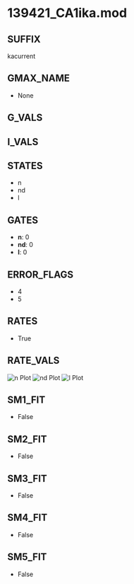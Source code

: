 # 139421_CA1ika.mod

## SUFFIX

kacurrent

## GMAX_NAME

- None

## G_VALS


## I_VALS


## STATES

- n
- nd
- l

## GATES

- **n**: 0
- **nd**: 0
- **l**: 0

## ERROR_FLAGS

- 4
- 5

## RATES

- True

## RATE_VALS

![n Plot](/Users/pbozelos/Dropbox/icg-Chai-Panos/supermodels/output_markdown_files/K/139421_CA1ika.mod/images/n.png)
![nd Plot](/Users/pbozelos/Dropbox/icg-Chai-Panos/supermodels/output_markdown_files/K/139421_CA1ika.mod/images/nd.png)
![l Plot](/Users/pbozelos/Dropbox/icg-Chai-Panos/supermodels/output_markdown_files/K/139421_CA1ika.mod/images/l.png)

## SM1_FIT

- False

## SM2_FIT

- False

## SM3_FIT

- False

## SM4_FIT

- False

## SM5_FIT

- False

